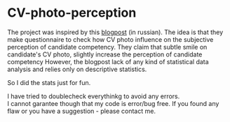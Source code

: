 # CV-photo-perception

The project was inspired by this [blogpost](https://cutt.ly/2GIFSk7) (in russian).
The idea is that they make questionnaire to check how CV photo influence on the subjective perception of candidate competency.
They claim that subtle smile on candidate's CV photo, slightly increase the perception of candidate competency
However, the blogpost lack of any kind of statistical data analysis and relies only on descriptive statistics.

So I did the stats just for fun. 

I have tried to doublecheck everythinkg to avoid any errors.  
I cannot garantee though that my code is error/bug free. If you found any flaw or you have a suggestion - please contact me.



